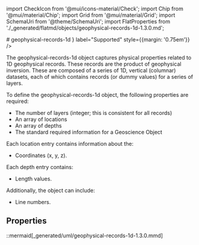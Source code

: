 import CheckIcon from '@mui/icons-material/Check';
import Chip from '@mui/material/Chip';
import Grid from '@mui/material/Grid';
import SchemaUri from '@theme/SchemaUri';
import FlatProperties from './_generated/flatmd/objects/geophysical-records-1d-1.3.0.md';

<Grid container>
# geophysical-records-1d
<Chip color="info" icon={<CheckIcon />} label="Supported" style={{margin: '0.75em'}} />
</Grid>
<SchemaUri uri="schema/objects/geophysical-records-1d/1.3.0/geophysical-records-1d.schema.json" />

The geophysical-records-1d object captures physical properties related to 1D geophysical records. These records are the product of geophysical inversion. These are composed of a series of 1D, vertical (columnar) datasets, each of which contains records (or dummy values) for a series of layers.

To define the geophysical-records-1d object, the following properties are required:

- The number of layers (integer; this is consistent for all records)
- An array of locations
- An array of depths
- The standard required information for a Geoscience Object

Each location entry contains information about the:

- Coordinates (x, y, z).

Each depth entry contains:

- Length values.

Additionally, the object can include:

- Line numbers.

## Properties

<FlatProperties />

::mermaid[_generated/uml/geophysical-records-1d-1.3.0.mmd]
